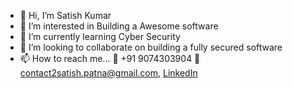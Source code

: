 - 👋 Hi, I’m Satish Kumar
- 👀 I’m interested in Building a Awesome software
- 🌱 I’m currently learning Cyber Security
- 💞️ I’m looking to collaborate on building a fully secured software
- 📫 How to reach me... 📱 +91 9074303904 📧 contact2satish.patna@gmail.com, [LinkedIn](https://www.linkedin.com/in/satish030295/)

<!---
kkk0908/kkk0908 is a ✨ special ✨ repository because its `README.md` (this file) appears on your GitHub profile.
You can click the Preview link to take a look at your changes.
--->
